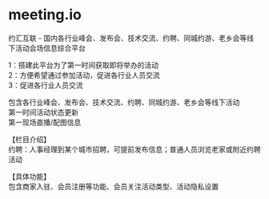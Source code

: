 # meeting.io
约汇互联 - 国内各行业峰会、发布会、技术交流、约聘、同城约游、老乡会等线下活动会场信息综合平台


1：搭建此平台为了第一时间获取即将举办的活动<br/>
2：方便希望通过参加活动，促进各行业人员交流<br/>
3：促进各行业人员交流<br/>

包含各行业峰会、发布会、技术交流、约聘、同城约游、老乡会等线下活动<br/>
第一时间活动状态更新<br/>
第一现场直播/配图信息

【栏目介绍】<br/>
约聘：人事经理到某个城市招聘，可提前发布信息；普通人员浏览老家或附近约聘活动

【具体功能】<br/>
包含商家入驻、会员注册等功能、会员关注活动类型、活动隐私设置
